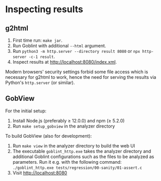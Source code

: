 # Inspecting results

## g2html
1. First time run: `make jar`.
2. Run Goblint with additional `--html` argument.
3. Run `python3 -m http.server --directory result 8080`
   or  `npx http-server -c-1 result`.
4. Inspect results at <http://localhost:8080/index.xml>.

Modern browsers' security settings forbid some file access which is necessary for g2html to work, hence the need for serving the results via Python's `http.server` (or similar).

## GobView

For the initial setup:

1. Install Node.js (preferably ≥ 12.0.0) and npm (≥ 5.2.0)
2. Run `make setup_gobview` in the analyzer directory

To build GobView (also for development):

1. Run `make view` in the analyzer directory to build the web UI
2. The executable `goblint_http.exe` takes the analyzer directory and additional Goblint configurations such as the files to be analyzed as parameters. Run it e.g. with the following command:\
`./goblint_http.exe tests/regression/00-sanity/01-assert.c`
3. Visit <http://localhost:8080>

